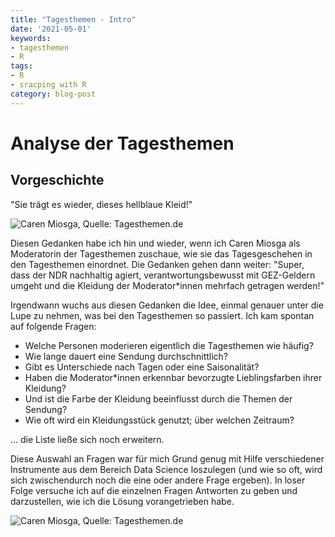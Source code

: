 ```yaml
---
title: "Tagesthemen - Intro"
date: '2021-05-01'
keywords:
- tagesthemen
- R
tags:
- R
- sracping with R
category: blog-post
---
```


# Analyse der Tagesthemen

## Vorgeschichte

"Sie trägt es wieder, dieses hellblaue Kleid!"

![Caren Miosga, Quelle: Tagesthemen.de](/posts/2021-05-01-tagesthemen-intro/sendungsbild-596897~_v-grossgalerie16x9.jpg)

Diesen Gedanken habe ich hin und wieder, wenn ich Caren Miosga als Moderatorin der Tagesthemen zuschaue, wie sie das Tagesgeschehen in den Tagesthemen einordnet. Die Gedanken gehen dann weiter: "Super, dass der NDR nachhaltig agiert, verantwortungsbewusst mit GEZ-Geldern umgeht und die Kleidung der Moderator*innen mehrfach getragen werden!"

Irgendwann wuchs aus diesen Gedanken die Idee, einmal genauer unter die Lupe zu nehmen, was bei den Tagesthemen so passiert.
Ich kam spontan auf folgende Fragen:

- Welche Personen moderieren eigentlich die Tagesthemen wie häufig?
- Wie lange dauert eine Sendung durchschnittlich?
- Gibt es Unterschiede nach Tagen oder eine Saisonalität?
- Haben die Moderator*innen erkennbar bevorzugte Lieblingsfarben ihrer Kleidung?
- Und ist die Farbe der Kleidung beeinflusst durch die Themen der Sendung?
- Wie oft wird ein Kleidungsstück genutzt; über welchen Zeitraum?

... die Liste ließe sich noch erweitern.

Diese Auswahl an Fragen war für mich Grund genug mit Hilfe verschiedener Instrumente aus dem Bereich Data Science loszulegen (und wie so oft, wird sich zwischendurch noch die eine oder andere Frage ergeben). In loser Folge versuche ich auf die einzelnen Fragen Antworten zu geben und darzustellen, wie ich die Lösung vorangetrieben habe.

![Caren Miosga, Quelle: Tagesthemen.de](/posts/2021-05-01-tagesthemen-intro/sendungsbild-661551~_v-grossgalerie16x9.jpg)